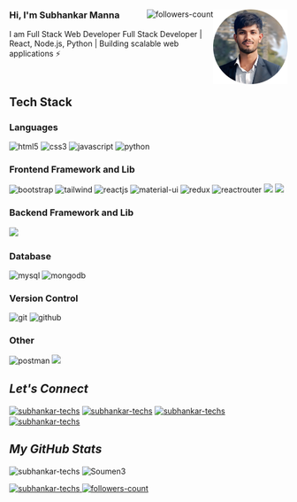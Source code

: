 
<!----------------------------------- Banner - GeekyShows ------------------------------------>
<!--[![MasterHead](https://raw.githubusercontent.com/Soumen3/Soumen3/main/banner.png)](#)

<!----------------------------------- About Section ------------------------------------>
<div>
  <img align="right" width="135" alt="dp" src="https://raw.githubusercontent.com/subhankar-techs/subhankar-techs/main/dp.png">
  
  <a href="https://github.com/subhankar-techs?tab=followers">
     <img align="right" src="https://img.shields.io/github/followers/subhankar-techs?label=Followers&style=social" alt="followers-count">
  </a>
  <h3>Hi, I'm Subhankar Manna</h3>
  <p>I am Full Stack Web Developer
     Full Stack Developer | React, Node.js, Python | Building scalable web applications ⚡<br> 
  </P> 
</div><br>

<!----------------------------------- Tech Stack Section ------------------------------------>
<h2>Tech Stack</h2>
<h3>Languages</h3>
<p>
    <img src="https://img.shields.io/badge/HTML5-E34F26?style=for-the-badge&logo=html5&logoColor=white" alt="html5" />
    <img src="https://img.shields.io/badge/CSS3-1572B6?style=for-the-badge&logo=css3&logoColor=white" alt="css3" />
    <img src="https://img.shields.io/badge/JavaScript-323330?style=for-the-badge&logo=javascript&logoColor=F7DF1E" alt="javascript" />
    <img src="https://img.shields.io/badge/Python-FFD43B?style=for-the-badge&logo=python&logoColor=blue" alt="python" />
</p>
<h3>Frontend Framework and Lib</h3>
<p>
    <img src="https://img.shields.io/badge/Bootstrap-563D7C?style=for-the-badge&logo=bootstrap&logoColor=white" alt="bootstrap" />
    <img src="https://img.shields.io/badge/Tailwind_CSS-38B2AC?style=for-the-badge&logo=tailwind-css&logoColor=white" alt="tailwind" />
    <img src="https://img.shields.io/badge/React JS-20232A?style=for-the-badge&logo=react&logoColor=61DAFB" alt="reactjs" />
    <img src="https://img.shields.io/badge/Material%20UI-007FFF?style=for-the-badge&logo=mui&logoColor=white" alt="material-ui" />
    <img src="https://img.shields.io/badge/Redux Toolkit-593D88?style=for-the-badge&logo=redux&logoColor=white" alt="redux" />
    <img src="https://img.shields.io/badge/React_Router-CA4245?style=for-the-badge&logo=react-router&logoColor=white" alt="reactrouter" />
    <img src="https://img.shields.io/badge/Vite-646CFF?style=for-the-badge&logo=vite&logoColor=white" />
    <img src="https://img.shields.io/badge/TypeScript-3178C6?style=for-the-badge&logo=typescript&logoColor=white" />
</p>
<h3>Backend Framework and Lib</h3>
<p>
    <img src="https://img.shields.io/badge/Node.js-339933?style=for-the-badge&logo=node.js&logoColor=white"
</p>
<h3>Database</h3>
<p>
    <img src="https://img.shields.io/badge/MySQL-005C84?style=for-the-badge&logo=mysql&logoColor=white" alt="mysql" />
    <img src="https://img.shields.io/badge/MongoDB-4EA94B?style=for-the-badge&logo=mongodb&logoColor=white" alt="mongodb" />
  
</p>
<h3>Version Control</h3>
<p>
    <img src="https://img.shields.io/badge/Git-blue?style=for-the-badge&logo=git&logoColor=F83D0B" alt="git" />
    <img src="https://img.shields.io/badge/Github-white?style=for-the-badge&logo=github&logoColor=black" alt="github" />
</p>
<h3>Other</h3>
<p>
    <img src="https://img.shields.io/badge/Postman-FF6C37?style=for-the-badge&logo=Postman&logoColor=white" alt="postman" />
    <img src="https://img.shields.io/badge/Vercel-000000?style=for-the-badge&logo=vercel&logoColor=white" />
</p>

<!----------------------------------- Social Media Links Section ------------------------------------>

<h2><i>Let's Connect</i></h2>
<p align="left" >
   <a href="https://twitter.com/subhankar_techs" target="blank"><img align="center" src="https://raw.githubusercontent.com/rahuldkjain/github-profile-readme-generator/master/src/images/icons/Social/twitter.svg" alt="subhankar-techs" height="30" width="40" /></a>
  <a href="https://www.linkedin.com/in/subhankar-techs/" target="blank"><img align="center" src="https://raw.githubusercontent.com/rahuldkjain/github-profile-readme-generator/master/src/images/icons/Social/linked-in-alt.svg" alt="subhankar-techs" height="30" width="40" /></a>
  <a href="https://www.facebook.com/subhankar.techs/" target="blank"><img align="center" src="https://raw.githubusercontent.com/rahuldkjain/github-profile-readme-generator/master/src/images/icons/Social/facebook.svg" alt="subhankar-techs" height="30" width="40" /></a>
  <a href="https://www.instagram.com/subhankar.techs/" target="blank"><img align="center" src="https://raw.githubusercontent.com/rahuldkjain/github-profile-readme-generator/master/src/images/icons/Social/instagram.svg" alt="subhankar-techs" height="30" width="40" /></a>

<!----------------------------------- GitHub Stats Section ------------------------------------>
<h2><i>My GitHub Stats</i></h2>
<p>
    <img align="center" src="https://github-readme-stats.vercel.app/api?username=subhankar-techs&theme=dark&show_icons=true&hide=issues,contribs&border_redius=0&include_all_commits=true" alt="subhankar-techs" height="139" />
    <img align="center" src="https://github-readme-stats.vercel.app/api/top-langs/?username=subhankar-techs&layout=compact&border_radius=0&theme=dark" alt="Soumen3" height="139" />
</p>

<!----------------------------------- Profile View Section ------------------------------------>

<p align="left">
    <a href="https://github.com/subhankar-techs">
        <img src="https://komarev.com/ghpvc/?username=subhankar-techs&label=Profile%20views&color=0e75b6&style=flat" alt="subhankar-techs" />
    </a>
    <a href="https://github.com/subhankar-techs?tab=followers">
        <img src="https://img.shields.io/github/followers/subhankar-techs?label=Followers&style=social" alt="followers-count">
    </a>
</p>
